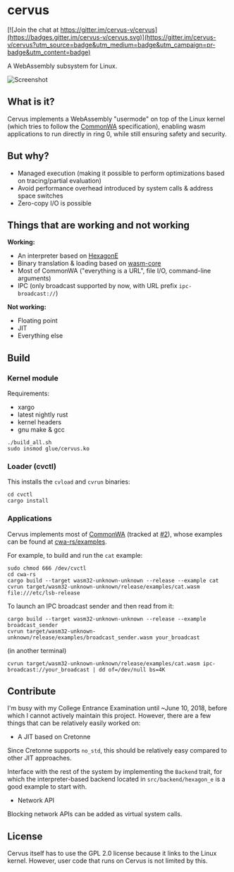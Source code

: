# cervus

[![Join the chat at https://gitter.im/cervus-v/cervus](https://badges.gitter.im/cervus-v/cervus.svg)](https://gitter.im/cervus-v/cervus?utm_source=badge&utm_medium=badge&utm_campaign=pr-badge&utm_content=badge)

A WebAssembly subsystem for Linux.

![Screenshot](https://i.imgur.com/QFvUibQ.png)

## What is it?

Cervus implements a WebAssembly "usermode" on top of the Linux kernel (which tries to follow the [CommonWA](https://github.com/CommonWA/cwa-spec) specification), enabling wasm applications to run directly in ring 0, while still ensuring safety and security.

## But why?

- Managed execution (making it possible to perform optimizations based on tracing/partial evaluation)
- Avoid performance overhead introduced by system calls & address space switches
- Zero-copy I/O is possible

## Things that are working and not working

**Working:**

- An interpreter based on [HexagonE](https://github.com/losfair/hexagon-e)
- Binary translation & loading based on [wasm-core](https://github.com/losfair/wasm-core)
- Most of CommonWA ("everything is a URL", file I/O, command-line arguments)
- IPC (only broadcast supported by now, with URL prefix `ipc-broadcast://`)

**Not working:**

- Floating point
- JIT
- Everything else

## Build

### Kernel module

Requirements:

- xargo
- latest nightly rust
- kernel headers
- gnu make & gcc

```
./build_all.sh
sudo insmod glue/cervus.ko
```

### Loader (cvctl)

This installs the `cvload` and `cvrun` binaries:

```
cd cvctl
cargo install
```

### Applications

Cervus implements most of [CommonWA](https://github.com/CommonWA/cwa-spec) (tracked at [#2](https://github.com/cervus-v/cervus/issues/2)), whose examples can be found at [cwa-rs/examples](https://github.com/CommonWA/cwa-rs/tree/master/examples).

For example, to build and run the `cat` example:

```
sudo chmod 666 /dev/cvctl
cd cwa-rs
cargo build --target wasm32-unknown-unknown --release --example cat
cvrun target/wasm32-unknown-unknown/release/examples/cat.wasm file:///etc/lsb-release
```

To launch an IPC broadcast sender and then read from it:

```
cargo build --target wasm32-unknown-unknown --release --example broadcast_sender
cvrun target/wasm32-unknown-unknown/release/examples/broadcast_sender.wasm your_broadcast
```

(in another terminal)

```
cvrun target/wasm32-unknown-unknown/release/examples/cat.wasm ipc-broadcast://your_broadcast | dd of=/dev/null bs=4K
```

## Contribute

I'm busy with my College Entrance Examination until ~June 10, 2018, before which I cannot actively maintain this project. However, there are a few things that can be relatively easily worked on:

- A JIT based on Cretonne

Since Cretonne supports `no_std`, this should be relatively easy compared to other JIT approaches.

Interface with the rest of the system by implementing the `Backend` trait, for which the interpreter-based backend located in `src/backend/hexagon_e` is a good example to start with.

- Network API

Blocking network APIs can be added as virtual system calls.

## License

Cervus itself has to use the GPL 2.0 license because it links to the Linux kernel. However, user code that runs on Cervus is not limited by this.
